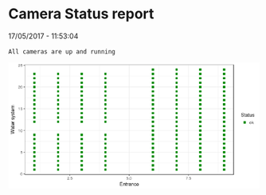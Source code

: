 Camera Status report
================
17/05/2017 - 11:53:04

    All cameras are up and running

![](camreport_files/figure-markdown_github/unnamed-chunk-2-1.png)
